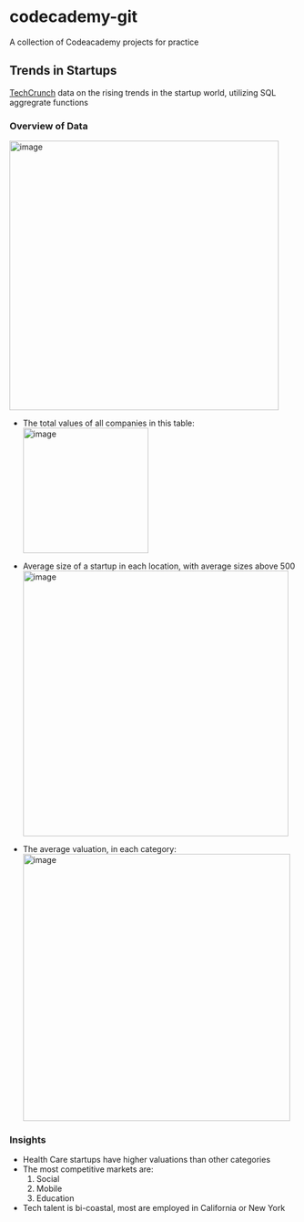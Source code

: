 # codecademy-git
 
A collection of Codeacademy projects for practice

## Trends in Startups
[TechCrunch](https://techcrunch.com/category/startups/) data on the rising trends in the startup world, utilizing SQL aggregrate functions

### **Overview of Data**<br>
  <img width="473" alt="image" src="https://github.com/projecttiffany/codecademy-git-test/assets/51961132/4843bf7e-0cd9-4610-84cc-b152815d3587"></br>
  
* The total values of all companies in this table:
  <br><img width="220" alt="image" src="https://github.com/projecttiffany/codecademy-git-test/assets/51961132/3f37bff7-2c3d-402c-8d3a-07f6106c7844"></br>

* Average size of a startup in each location, with average sizes above 500
 <br><img width="466" alt="image" src="https://github.com/projecttiffany/codecademy-git-test/assets/51961132/e51b0349-811f-4177-97f9-e5a459425b58"></br>

* The average valuation, in each category:
  <br><img width="469" alt="image" src="https://github.com/projecttiffany/codecademy-git-test/assets/51961132/4bd41797-03f1-4335-9690-b64136915233"></br>

### Insights
- Health Care startups have higher valuations than other categories
- The most competitive markets are:
    1. Social
    2. Mobile
    3. Education
- Tech talent is bi-coastal, most are employed in California or New York 

